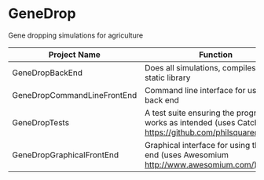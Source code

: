 GeneDrop
========

Gene dropping simulations for agriculture


Project Name | Function
------------ | --------------
GeneDropBackEnd | Does all simulations, compiles to static library
GeneDropCommandLineFrontEnd | Command line interface for using the back end
GeneDropTests | A test suite ensuring the program works as intended (uses Catch https://github.com/philsquared/Catch)
GeneDropGraphicalFrontEnd | Graphical interface for using the back end (uses Awesomium http://www.awesomium.com/)
